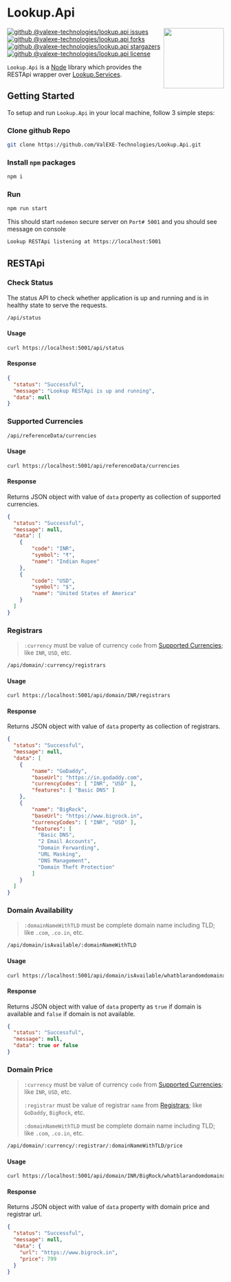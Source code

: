 # Lookup.Api

<img src="https://user-images.githubusercontent.com/75196744/123205334-512ea280-d4d7-11eb-9e27-6f974170bbc7.png" height="140" align="right">

<!--
[![npm @valexe-technologies/lookup.api package](https://img.shields.io/npm/v/@valexe-technologies/lookup.api)](https://www.npmjs.com/package/@valexe-technologies/lookup.api)
-->
[![github @valexe-technologies/lookup.api issues](https://img.shields.io/github/issues/ValEXE-Technologies/Lookup.Api)](https://github.com/ValEXE-Technologies/Lookup.Api/issues)
[![github @valexe-technologies/lookup.api forks](https://img.shields.io/github/forks/ValEXE-Technologies/Lookup.Api)](https://github.com/ValEXE-Technologies/Lookup.Api/network/members)
[![github @valexe-technologies/lookup.api stargazers](https://img.shields.io/github/stars/ValEXE-Technologies/Lookup.Api)](https://github.com/ValEXE-Technologies/Lookup.Api/stargazers)
[![github @valexe-technologies/lookup.api license](https://img.shields.io/github/license/ValEXE-Technologies/Lookup.Api)](https://github.com/ValEXE-Technologies/Lookup.Api/LICENSE)

`Lookup.Api` is a [Node](https://nodejs.dev/) library which provides the RESTApi wrapper over [Lookup.Services](https://github.com/ValEXE-Technologies/Lookup.Services).

## Getting Started

To setup and run `Lookup.Api` in your local machine, follow 3 simple steps:

### Clone github Repo

```bash
git clone https://github.com/ValEXE-Technologies/Lookup.Api.git
```

### Install `npm` packages

```bash
npm i
```

### Run

```bash
npm run start
```

This should start `nodemon` secure server on `Port# 5001` and you should see message on console

```bash
Lookup RESTApi listening at https://localhost:5001
```

## RESTApi

### Check Status

The status API to check whether application is up and running and is in healthy state to serve the requests.

```bash
/api/status
```

#### Usage

```bash
curl https://localhost:5001/api/status
```

#### Response

```json
{
  "status": "Successful",
  "message": "Lookup RESTApi is up and running",
  "data": null
}
```

### Supported Currencies

```bash
/api/referenceData/currencies
```

#### Usage

```bash
curl https://localhost:5001/api/referenceData/currencies
```

#### Response

Returns JSON object with value of `data` property as collection of supported currencies.

```json
{
  "status": "Successful",
  "message": null,
  "data": [
    {
        "code": "INR",
        "symbol": "₹",
        "name": "Indian Rupee"
    },
    {
        "code": "USD",
        "symbol": "$",
        "name": "United States of America"
    }
  ]
}
```

### Registrars

> `:currency` must be value of currency `code` from [Supported Currencies](#supported-currencies); like `INR`, `USD`, etc.

```bash
/api/domain/:currency/registrars
```

#### Usage

```bash
curl https://localhost:5001/api/domain/INR/registrars
```

#### Response

Returns JSON object with value of `data` property as collection of registrars.

```json
{
  "status": "Successful",
  "message": null,
  "data": [
    {
        "name": "GoDaddy",
        "baseUrl": "https://in.godaddy.com",
        "currencyCodes": [ "INR", "USD" ],  
        "features": [ "Basic DNS" ]
    },
    {
        "name": "BigRock",
        "baseUrl": "https://www.bigrock.in",
        "currencyCodes": [ "INR", "USD" ],
        "features": [
          "Basic DNS",
          "2 Email Accounts",
          "Domain Forwarding",
          "URL Masking",
          "DNS Management",
          "Domain Theft Protection"
        ]
    }
  ]
}
```

### Domain Availability

> `:domainNameWithTLD` must be complete domain name including TLD; like `.com`, `.co.in`, etc.

```bash
/api/domain/isAvailable/:domainNameWithTLD
```

#### Usage

```bash
curl https://localhost:5001/api/domain/isAvailable/whatblarandomdomainxyz.com
```

#### Response

Returns JSON object with value of `data` property as `true` if domain is available and `false` if domain is not available.

```json
{
  "status": "Successful",
  "message": null,
  "data": true or false
}
```

### Domain Price

> `:currency` must be value of currency `code` from [Supported Currencies](#supported-currencies); like `INR`, `USD`, etc.
> 
> `:registrar` must be value of registrar `name` from [Registrars](#registrars); like `GoDaddy`, `BigRock`, etc.
> 
> `:domainNameWithTLD` must be complete domain name including TLD; like `.com`, `.co.in`, etc.

```bash
/api/domain/:currency/:registrar/:domainNameWithTLD/price
```

#### Usage

```bash
curl https://localhost:5001/api/domain/INR/BigRock/whatblarandomdomainxyz.com/price
```

#### Response

Returns JSON object with value of `data` property with domain price and registrar url.

```json
{
  "status": "Successful",
  "message": null,
  "data": {
    "url": "https://www.bigrock.in",
    "price": 799
  }
}
```
